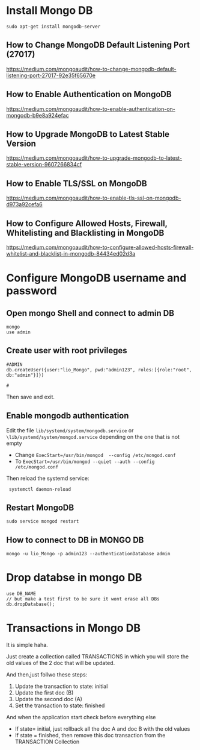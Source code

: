 # Install Mongo DB
```
sudo apt-get install mongodb-server
```
## How to Change MongoDB Default Listening Port (27017)

https://medium.com/mongoaudit/how-to-change-mongodb-default-listening-port-27017-92e35f65670e
## How to Enable Authentication on MongoDB

https://medium.com/mongoaudit/how-to-enable-authentication-on-mongodb-b9e8a924efac
## How to Upgrade MongoDB to Latest Stable Version

https://medium.com/mongoaudit/how-to-upgrade-mongodb-to-latest-stable-version-9607266834cf
## How to Enable TLS/SSL on MongoDB

https://medium.com/mongoaudit/how-to-enable-tls-ssl-on-mongodb-d973a92cefa6 

## How to Configure Allowed Hosts, Firewall, Whitelisting and Blacklisting in MongoDB

https://medium.com/mongoaudit/how-to-configure-allowed-hosts-firewall-whitelist-and-blacklist-in-mongodb-84434ed02d3a
# Configure MongoDB username and password
## Open mongo Shell and connect to admin DB
```
mongo
use admin
```
## Create user  with root privileges
```
#ADMIN
db.createUser({user:"lio_Mongo", pwd:"admin123", roles:[{role:"root", db:"admin"}]})

#
```
Then save and exit.
## Enable mongodb authentication

Edit the file  `lib/systemd/system/mongodb.service` or  `\lib/systemd/system/mongod.service`
depending on the one that is not empty
-  Change  `ExecStart=/usr/bin/mongod  --config /etc/mongod.conf`
- To `ExecStart=/usr/bin/mongod --quiet --auth --config /etc/mongod.conf`

Then reload  the systemd service:
```
 systemctl daemon-reload
```
##  Restart MongoDB
```
sudo service mongod restart
```

## How to connect to DB in MONGO DB
 ```
 mongo -u lio_Mongo -p admin123 --authenticationDatabase admin
 ```
 # Drop databse in mongo DB 
 ```
 use DB_NAME
 // but make a test first to be sure it wont erase all DBs
 db.dropDatabase();
 ```
# Transactions in Mongo DB
It is simple haha.

Just create a collection called TRANSACTIONS in which you will store the old values of the 2 doc that will be updated.

And then,just follwo these steps:

1) Update the transaction to state: initial
2) Update the first doc (B)
3) Update the second doc (A)
4) Set the transaction to state: finished

And when the application start check before everything else

- If state= initial, just rollback all the doc A and doc B with the old values
- If state = finished, then remove this doc transaction from the TRANSACTION Collection


